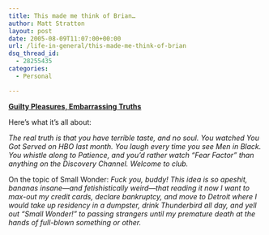 ```yaml
---
title: This made me think of Brian…
author: Matt Stratton
layout: post
date: 2005-08-09T11:07:00+00:00
url: /life-in-general/this-made-me-think-of-brian
dsq_thread_id:
  - 28255435
categories:
  - Personal

---
```

[**Guilty Pleasures, Embarrassing Truths**][1]

<span class="copy">Here&#8217;s what it&#8217;s all about:</p> 

<p>
  <i>The real truth is that you have terrible taste, and no soul. You watched You Got Served on HBO last month. You laugh every time you see </i><i>Men in Black. You whistle along to </i><i>Patience, and you’d rather watch “Fear Factor” than anything on the Discovery Channel. Welcome to club.</i></span>
</p>

<p>
  On the topic of Small Wonder: <span class="copy"><i>Fuck you, buddy! This idea is so apeshit, bananas insane—and fetishistically weird—that reading it now I want to max-out my credit cards, declare bankruptcy, and move to Detroit where I would take up residency in a dumpster, drink Thunderbird all day, and yell out “Small Wonder!” to passing strangers until my premature death at the hands of full-blown something or other.</i> </span>
</p>

 [1]: http://www.thephatphree.com/features.asp?SectionID=3&StoryID=1206&LayoutType=1